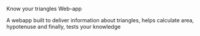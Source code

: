 Know your triangles Web-app

A webapp built to deliver information about triangles, helps calculate area, hypotenuse and finally, tests your knowledge